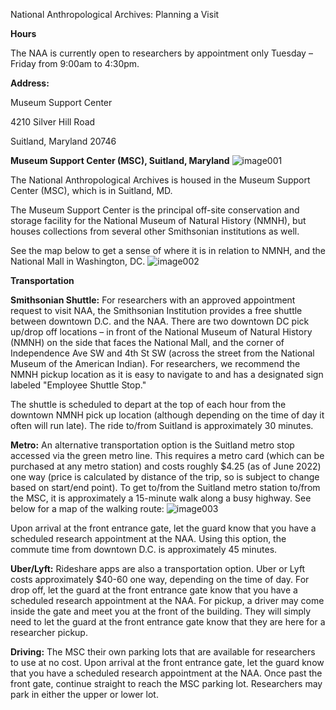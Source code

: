 National Anthropological Archives: Planning a Visit

**Hours**

The NAA is currently open to researchers by appointment only Tuesday – Friday from 9:00am to 4:30pm.

**Address:**

Museum Support Center

4210 Silver Hill Road

Suitland, Maryland 20746

**Museum Support Center (MSC), Suitland, Maryland**
![image001](https://github.com/WSU-CDSC/Mukurtu-Shared-Research-Toolkit/assets/88502274/efc02d99-be64-462d-b1fc-0de07887575e)

The National Anthropological Archives is housed in the Museum Support Center (MSC), which is in Suitland, MD.

The Museum Support Center is the principal off-site conservation and storage facility for the National Museum of Natural History (NMNH), but houses collections from several other Smithsonian institutions as well.

See the map below to get a sense of where it is in relation to NMNH, and the National Mall in Washington, DC.
![image002](https://github.com/WSU-CDSC/Mukurtu-Shared-Research-Toolkit/assets/88502274/c447d342-5dbf-46eb-85e2-2b90c0ea12bd)

**Transportation**

**Smithsonian Shuttle:** For researchers with an approved appointment request to visit NAA, the Smithsonian Institution provides a free shuttle between downtown D.C. and the NAA. There are two downtown DC pick up/drop off locations – in front of the National Museum of Natural History (NMNH) on the side that faces the National Mall, and the corner of Independence Ave SW and 4th St SW (across the street from the National Museum of the American Indian). For researchers, we recommend the NMNH pickup location as it is easy to navigate to and has a designated sign labeled "Employee Shuttle Stop."

The shuttle is scheduled to depart at the top of each hour from the downtown NMNH pick up location (although depending on the time of day it often will run late). The ride to/from Suitland is approximately 30 minutes.

**Metro:** An alternative transportation option is the Suitland metro stop accessed via the green metro line. This requires a metro card (which can be purchased at any metro station) and costs roughly $4.25 (as of June 2022) one way (price is calculated by distance of the trip, so is subject to change based on start/end point). To get to/from the Suitland metro station to/from the MSC, it is approximately a 15-minute walk along a busy highway. See below for a map of the walking route:
![image003](https://github.com/WSU-CDSC/Mukurtu-Shared-Research-Toolkit/assets/88502274/4ef0d30e-98c2-4168-9ed9-5512f4e8d6f2)

Upon arrival at the front entrance gate, let the guard know that you have a scheduled research appointment at the NAA. Using this option, the commute time from downtown D.C. is approximately 45 minutes.

**Uber/Lyft:** Rideshare apps are also a transportation option. Uber or Lyft costs approximately $40-60 one way, depending on the time of day. For drop off, let the guard at the front entrance gate know that you have a scheduled research appointment at the NAA. For pickup, a driver may come inside the gate and meet you at the front of the building. They will simply need to let the guard at the front entrance gate know that they are here for a researcher pickup.

**Driving:** The MSC their own parking lots that are available for researchers to use at no cost. Upon arrival at the front entrance gate, let the guard know that you have a scheduled research appointment at the NAA. Once past the front gate, continue straight to reach the MSC parking lot. Researchers may park in either the upper or lower lot.
